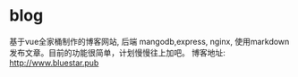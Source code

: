 # blog
基于vue全家桶制作的博客网站, 后端 mangodb,express, nginx, 使用markdown发布文章。目前的功能很简单，计划慢慢往上加吧。
博客地址: http://www.bluestar.pub 
